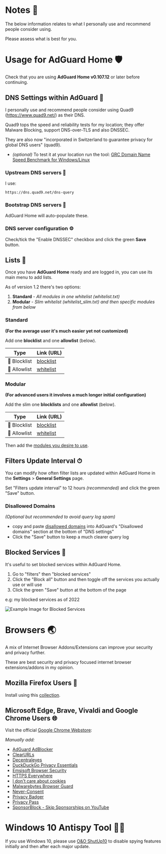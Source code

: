 # Notes 📒

The below information relates to what I personally use and recommend people consider using.

Please assess what is best for you.

# Usage for AdGuard Home 🛡

Check that you are using __AdGuard Home v0.107.12__ or later before continuing.

## DNS Settings within AdGuard 🥅

I personally use and recommend people consider using Quad9 (https://www.quad9.net/) as their DNS.

Quad9 tops the speed and reliability tests for my location; they offer Malware Blocking, support DNS-over-TLS and also DNSSEC.

They are also now "incorporated in Switzerland to guarantee privacy for global DNS users" (quad9).

* _(optional)_ To test it at your location run the tool: [GRC Domain Name Speed Benchmark for Windows/Linux](https://www.grc.com/dns/benchmark.htm)

### Upstream DNS servers 🔼

I use:

```
https://dns.quad9.net/dns-query
```

### Bootstrap DNS servers 🥾

AdGuard Home will auto-populate these.

### DNS server configuration ⚙

Check/tick the "Enable DNSSEC" checkbox and click the green __Save__ button.

## Lists 📓

Once you have __AdGuard Home__ ready and are logged in, you can use its main menu to add lists.

As of version 1.2 there's two options:

1. __Standard__ - _All modules in one whitelist (whitelist.txt)_
2. __Modular__ - _Slim whitelist (whitelist_slim.txt) and then specific modules from below_

### Standard

__(For the average user it's much easier yet not customized)__

Add one __blocklist__ and one __allowlist__ (below).

Type | Link (URL)
--------- | -----
🛑 Blocklist | [blocklist](https://raw.githubusercontent.com/hl2guide/AdGuard-Home-Whitelist/main/base.txt)
📗 Allowlist | [whitelist](https://raw.githubusercontent.com/hl2guide/AdGuard-Home-Whitelist/main/whitelist.txt)

### Modular

__(For advanced users it involves a much longer initial configuration)__

Add the slim one __blocklists__ and one __allowlist__ (below).

Type | Link (URL)
--------- | -----
🛑 Blocklist | [blocklist](https://raw.githubusercontent.com/hl2guide/AdGuard-Home-Whitelist/main/base.txt)
📗 Allowlist | [whitelist](https://raw.githubusercontent.com/hl2guide/AdGuard-Home-Whitelist/main/whitelist_slim.txt)

Then add the [modules you desire to use](https://github.com/hl2guide/AdGuard-Home-Whitelist/blob/main/MODULES.md).

## Filters Update Interval ⏱

You can modify how often filter lists are updated within AdGuard Home in the
__Settings__ > __General Settings__ page.

Set "Filters update interval" to 12 hours _(recommended)_ and click the green "Save" button.

### Disallowed Domains

_(Optional but recommended to avoid query log spam)_

* copy and paste [disallowed domains](https://raw.githubusercontent.com/hl2guide/AdGuard-Home-Whitelist/main/dns_disallowed_domains.txt)
into AdGuard's "Disallowed domains" section at the bottom of "DNS settings"
* Click the "Save" button to keep a much clearer query log

## Blocked Services 🚨

It's useful to set blocked services within AdGuard Home.

1. Go to "filters" then "blocked services"
2. Click the "Block all" button and then toggle off the services you actually use or will use
3. Click the green "Save" button at the bottom of the page

e.g: my blocked services as of 2022

![Example Image for Blocked Services](https://raw.githubusercontent.com/hl2guide/AdGuard-Home-Whitelist/main/Images/blocked_services.jpg "Example Image for Blocked Services")

# Browsers 🌏

A mix of Internet Browser Addons/Extensions can improve your security and privacy further.

These are best security and privacy focused internet browser extensions/addons in my opinion.

## Mozilla Firefox Users 🦊

Install using this [collection](https://addons.mozilla.org/en-US/firefox/collections/3899969/BestSecurityPrivacy/?page=1&collection_sort=name).

## Microsoft Edge, Brave, Vivaldi and Google Chrome Users 🌐

Visit the official [Google Chrome Webstore](https://chrome.google.com/webstore/category/extensions):

_Manually add:_

- [AdGuard AdBlocker](https://chrome.google.com/webstore/detail/adguard-adblocker/bgnkhhnnamicmpeenaelnjfhikgbkllg)
- [ClearURLs](https://chrome.google.com/webstore/detail/clearurls/lckanjgmijmafbedllaakclkaicjfmnk)
- [Decentraleyes](https://chrome.google.com/webstore/detail/decentraleyes/ldpochfccmkkmhdbclfhpagapcfdljkj)
- [DuckDuckGo Privacy Essentials](https://chrome.google.com/webstore/detail/duckduckgo-privacy-essent/bkdgflcldnnnapblkhphbgpggdiikppg)
- [Emsisoft Browser Security](https://chrome.google.com/webstore/detail/emsisoft-browser-security/jfofijpkapingknllefalncmbiienkab)
- [HTTPS Everywhere](https://chrome.google.com/webstore/detail/https-everywhere/gcbommkclmclpchllfjekcdonpmejbdp)
- [I don't care about cookies](https://chrome.google.com/webstore/detail/i-dont-care-about-cookies/fihnjjcciajhdojfnbdddfaoknhalnja)
- [Malwarebytes Browser Guard](https://chrome.google.com/webstore/detail/malwarebytes-browser-guar/ihcjicgdanjaechkgeegckofjjedodee)
- [Never-Consent](https://chrome.google.com/webstore/detail/never-consent/pgahndjfiejekcbidhejmpplgdhejdpb)
- [Privacy Badger](https://chrome.google.com/webstore/detail/privacy-badger/pkehgijcmpdhfbdbbnkijodmdjhbjlgp)
- [Privacy Pass](https://chrome.google.com/webstore/detail/privacy-pass/ajhmfdgkijocedmfjonnpjfojldioehi)
- [SponsorBlock - Skip Sponsorships on YouTube](https://chrome.google.com/webstore/detail/sponsorblock-for-youtube/mnjggcdmjocbbbhaepdhchncahnbgone)

# Windows 10 Antispy Tool 🕵️‍♀️

If you use Windows 10, please use [O&O ShutUp10](https://www.oo-software.com/en/shutup10) to disable spying features initially and then after each major update.
